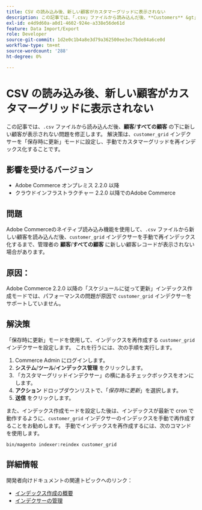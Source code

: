 ```yaml
---
title: CSV の読み込み後、新しい顧客がカスタマーグリッドに表示されない
description: この記事では、「.csv」ファイルから読み込んだ後、**Customers** &gt; **All customers**の下に新しい顧客が表示されない問題を修正します。 解決策は、「customer_grid」インデクサーを「保存時に更新」モードに設定し、手動でカスタマーグリッドを再インデックス化することです。
exl-id: e4d9d60a-a0d1-4602-924e-a338e56de61d
feature: Data Import/Export
role: Developer
source-git-commit: 1d2e0c1b4a8e3d79a362500ee3ec7bde84a6ce0d
workflow-type: tm+mt
source-wordcount: '288'
ht-degree: 0%

---
```


# CSV の読み込み後、新しい顧客がカスタマーグリッドに表示されない

この記事では、`.csv` ファイルから読み込んだ後、**顧客**/**すべての顧客** の下に新しい顧客が表示されない問題を修正します。 解決策は、`customer_grid` インデクサーを「保存時に更新」モードに設定し、手動でカスタマーグリッドを再インデックス化することです。

## 影響を受けるバージョン

* Adobe Commerce オンプレミス 2.2.0 以降
* クラウドインフラストラクチャー 2.2.0 以降でのAdobe Commerce

## 問題

Adobe Commerceのネイティブ読み込み機能を使用して、`.csv` ファイルから新しい顧客を読み込んだ後、`customer_grid` インデクサーを手動で再インデックス化するまで、管理者の **顧客**/**すべての顧客** に新しい顧客レコードが表示されない場合があります。

## 原因：

Adobe Commerce 2.2.0 以降の「スケジュールに従って更新」インデックス作成モードでは、パフォーマンスの問題が原因で `customer_grid` インデクサーをサポートしていません。

## 解決策

「保存時に更新」モードを使用して、インデックスを再作成する `customer_grid` インデクサーを設定します。 これを行うには、次の手順を実行します。

1. Commerce Admin にログインします。
1. **システム**/**ツール**/**インデックス管理** をクリックします。
1. 「カスタマーグリッドインデクサー」の横にあるチェックボックスをオンにします。
1. **アクション** ドロップダウンリストで、「*保存時に更新*」を選択します。
1. **送信** をクリックします。

また、インデックス作成モードを設定した後は、インデックスが最新で cron で動作するように、`customer_grid` インデクサーのインデックスを手動で再作成することをお勧めします。 手動でインデックスを再作成するには、次のコマンドを使用します。

`bin/magento indexer:reindex customer_grid`

## 詳細情報

開発者向けドキュメントの関連トピックへのリンク：

* [ インデックス作成の概要 ](https://devdocs.magento.com/guides/v2.3/extension-dev-guide/indexing.html)
* [ インデクサーの管理 ](https://devdocs.magento.com/guides/v2.3/config-guide/cli/config-cli-subcommands-index.html)
